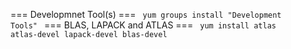 === Developmnet Tool(s) ===
<code>
yum groups install "Development Tools"
</code>
=== BLAS, LAPACK and ATLAS === 
<code>
yum install atlas atlas-devel lapack-devel blas-devel
</code>